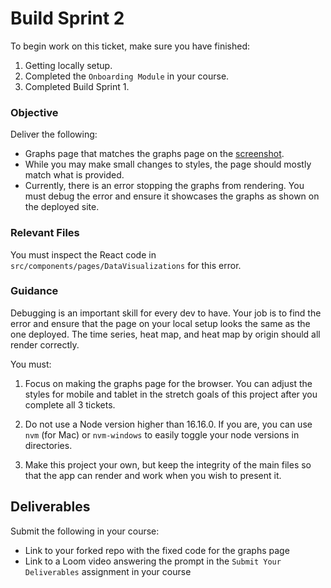 # Build Sprint 2

To begin work on this ticket, make sure you have finished: 
1. Getting locally setup. 
2. Completed the `Onboarding Module` in your course. 
3. Completed Build Sprint 1. 

### Objective

Deliver the following: 

- Graphs page that matches the graphs page on the [screenshot](https://raw.githubusercontent.com/BloomTech-Labs/asylum-rg-fe-starter/main/tickets/examples/graphs-main.png). 
- While you may make small changes to styles, the page should mostly match what is provided. 
- Currently, there is an error stopping the graphs from rendering. You must debug the error and ensure it showcases the graphs as shown on the deployed site. 

### Relevant Files

You must inspect the React code in `src/components/pages/DataVisualizations` for this error. 

### Guidance

Debugging is an important skill for every dev to have. Your job is to find the error and ensure that the page on your local setup looks the same as the one deployed. The time series, heat map, and heat map by origin should all render correctly. 

You must: 

1. Focus on making the graphs page for the browser. You can adjust the styles for mobile and tablet in the stretch goals of this project after you complete all 3 tickets.

2. Do not use a Node version higher than 16.16.0. If you are, you can use `nvm` (for Mac) or `nvm-windows` to easily toggle your node versions in directories. 

3. Make this project your own, but keep the integrity of the main files so that the app can render and work when you wish to present it. 

## Deliverables 

Submit the following in your course: 

- Link to your forked repo with the fixed code for the graphs page
- Link to a Loom video answering the prompt in the `Submit Your Deliverables` assignment in your course

